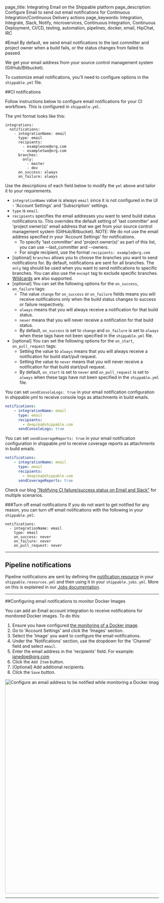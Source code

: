 page_title: Integrating Email on the Shippable platform
page_description: Configure Email to send out email notifications for Continuous Integration/Continuous Delivery actions
page_keywords: Integration, Integrate, Slack, Notify, microservices, Continuous Integration, Continuous Deployment, CI/CD, testing, automation, pipelines, docker, email, HipChat, IRC

#Email
By default, we send email notifications to the last committer and project owner when a build fails, or the status changes from failed to passed.

We get your email address from your source control management system (GitHub/Bitbucket).

To customize email notifications, you'll need to configure options in the `shippable.yml` file.

##CI notifications

Follow instructions below to configure email notifications for your CI workflows. This is configured in `shippable.yml`.

The yml format looks like this:

```
integrations:
  notifications:
    - integrationName: email
      type: email
      recipients:
        - exampleone@org.com
        - exampletwo@org.com
      branches:
        only:
          - master
          - dev
      on_success: always
      on_failure: always
```

Use the descriptions of each field below to modify the `yml` above and tailor it to your requirements.

- `integrationName` value is always `email` since it is not configured in the UI - 'Account Settings' and 'Subscription' settings.
- `type` is `email`.
- `recipients` specifies the email addresses you want to send build status notifications to. This overrides the default setting of 'last committer' and 'project owner(s)' email address that we get from your source control management system (GitHub/Bitbucket). NOTE: We do not use the email address specified in your 'Account Settings' for notifications.
     - To specify 'last committer' and 'project owner(s)' as part of this list, you can use --last_committer and --owners.
     - For single recipient, use the format `recipients: example@org.com`
- [optional] `branches` allows you to choose the branches you want to send notifications for. By default, notifications are sent for all branches. The `only` tag should be used when you want to send notifications to specific branches. You can also use the `except` tag to exclude specific branches. [Wildcards](../../ci/advancedOptions/branches/) are also supported.
- [optional] You can set the following options for the `on_success`, `on_failure` tags:
     - The value `change` for `on_success` or `on_failure` fields means you will receive notifications only when the build status changes to success or failure respectively.
     - `always` means that you will always receive a notification for that build status.
     - `never` means that you will never receive a notification for that build status.
     - By default, `on_success` is set to `change` and `on_failure` is set to `always` when these tags have not been specified in the `shippable.yml` file.
- [optional] You can set the following options for the `on_start`, `on_pull_request` tags:
     - Setting the value to `always` means that you will always receive a notification for build start/pull request.
     - Setting the value to `never` means that you will never receive a notification for that build start/pull request.
     - By default, `on_start` is set to `never` and `on_pull_request` is set to `always` when these tags have not been specified in the `shippable.yml` file.

You can set `sendConsoleLogs: true` in your email notification configuration in shippable.yml to receive console logs as attachments in build emails.

```yaml
notifications:
    - integrationName: email
      type: email
      recipients:
        - deepika@shippable.com
      sendConsoleLogs: true
```

You can set `sendCoverageReports: true` in your email notification configuration in shippable.yml to receive coverage reports as attachments in build emails.

```yaml
notifications:
    - integrationName: email
      type: email
      recipients:
        - deepika@shippable.com
      sendCoverageReports: true
```

Check our blog ["Notifying CI failure/success status on Email and Slack"](http://blog.shippable.com/notifying-ci-failure/success-status-on-email-slack) for multiple scenarios.

###Turn off email notifications
If you do not want to get notified for any reason, you can turn off email notifications with the following in your `shippable.yml`:

```
notifications:
  - integrationName: email
    type: email
    on_success: never
    on_failure: never
    on_pull_request: never
```
---

## Pipeline notifications

Pipeline notifications are sent by defining the [notification resource](../../pipelines/resources/notification/) in your `shippable.resources.yml` and then using it in your `shippable.jobs.yml`. More on this is explained in our [Jobs documentation](../../pipelines/jobs/overview/#jobNotifications).

---

##Configuring email notifications to monitor Docker Images

You can add an Email account integration to receive notifications for monitored Docker images. To do this:

1. Ensure you have configured [the monitoring of a Docker image](/navigatingUI/accountSettings/images/).
2. Go to 'Account Settings' and click the 'Images' section.
3. Select the 'Image' you want to configure the email notifications.
4. Under the 'Notifications' section, use the dropdown for the 'Channel' field and select `email`.
5. Enter the email address in the 'recipients' field. For example: janedoe@org.com
6. Click the `Add Item` button.
7. [Optional] Add additional recipients.
8. Click the `Save` button.

<img src="/ci/images/integrations/notifications/email/monitorImages.png" alt="Configure an email address to be notified while monitoring a Docker image" style="width:700px;"/>

---
